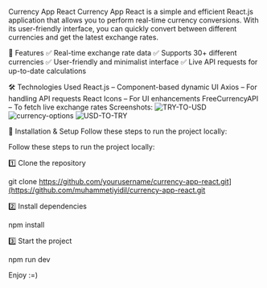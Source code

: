Currency App React
Currency App React is a simple and efficient React.js application that allows you to perform real-time currency conversions. With its user-friendly interface, you can quickly convert between different currencies and get the latest exchange rates.

🚀 Features
✅ Real-time exchange rate data
✅ Supports 30+ different currencies
✅ User-friendly and minimalist interface
✅ Live API requests for up-to-date calculations

🛠 Technologies Used
React.js – Component-based dynamic UI
Axios – For handling API requests
React Icons – For UI enhancements
FreeCurrencyAPI – To fetch live exchange rates
Screenshots:
![TRY-TO-USD](https://github.com/user-attachments/assets/dd44afb5-5fd8-4e62-9af6-e5160cebd558)
![currency-options](https://github.com/user-attachments/assets/69b63caa-8f1c-4f78-a590-622291e8cc1c)
![USD-TO-TRY](https://github.com/user-attachments/assets/402511d7-aae8-4901-836f-40400c147889)


🔧 Installation & Setup
Follow these steps to run the project locally:

Follow these steps to run the project locally:

1️⃣ Clone the repository

git clone https://github.com/yourusername/currency-app-react.git](https://github.com/muhammetiyidil/currency-app-react.git

2️⃣ Install dependencies

npm install

3️⃣ Start the project

npm run dev

Enjoy :=)
